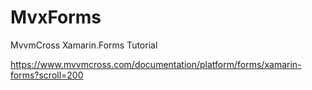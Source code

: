 # MvxForms
MvvmCross Xamarin.Forms Tutorial

https://www.mvvmcross.com/documentation/platform/forms/xamarin-forms?scroll=200
